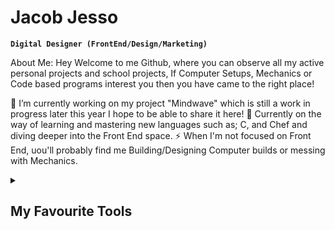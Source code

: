 # Jacob Jesso

**`Digital Designer (FrontEnd/Design/Marketing)`**

About Me: Hey Welcome to me Github, where you can observe all my active personal projects and school projects, If Computer Setups, Mechanics or Code based programs interest you then you have came to the right place!

🔭 I’m currently working on my project "Mindwave" which is still a work in progress later this year I hope to be able to share it here! 🌱 Currently on the way of learning and mastering new languages such as; C, and Chef and diving deeper into the Front End space. ⚡ When I'm not focused on Front End, uou'll probably find me Building/Designing Computer builds or messing with Mechanics.

<details>
  <summary><h2>My Favourite Tools</h2></summary>
  <-- Some badges are from http://github.com/Ileriayo/markdown-badges -->

  <h3> Programming and Markup Languages</h3>

  <p>
    <img align="left" alt="Git" width="60px" style="padding-right:40px;" src="https://custom-icon-badges.demolab.com/badge/Assembly-525252.svg?logo=asm-hex&logoColor=white" />
  </p>

Contact Me:

My Top Open Source Projects

Top Projects I've Contifuted To

Stats and Activity

